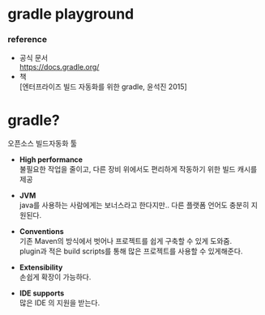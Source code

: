 # gradle playground

### reference
- 공식 문서  
https://docs.gradle.org/  
- 책  
[엔터프라이즈 빌드 자동화를 위한 gradle, 윤석진 2015]


# gradle?
오픈소스 빌드자동화 툴  
- **High performance**    
불필요한 작업을 줄이고, 다른 장비 위에서도 편리하게 작동하기 위한 빌드 캐시를 제공  

- **JVM**  
java를 사용하는 사람에게는 보너스라고 한다지만.. 다른 플랫폼 언어도 충분히 지원된다.  

- **Conventions**  
기존 Maven의 방식에서 벗어나 프로젝트를 쉽게 구축할 수 있게 도와줌.  
plugin과 적은 build scripts를 통해 많은 프로젝트를 사용할 수 있게해준다.  

- **Extensibility**  
손쉽게 확장이 가능하다.

- **IDE supports**  
많은 IDE 의 지원을 받는다.
